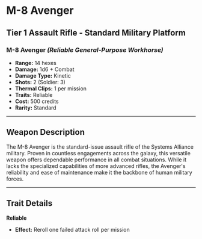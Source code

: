 # M-8 Avenger

## Tier 1 Assault Rifle - Standard Military Platform

### M-8 Avenger *(Reliable General-Purpose Workhorse)*
- **Range:** 14 hexes
- **Damage:** 1d6 + Combat
- **Damage Type:** Kinetic
- **Shots:** 2 (Soldier: 3)
- **Thermal Clips:** 1 per mission
- **Traits:** Reliable
- **Cost:** 500 credits
- **Rarity:** Standard

---

## Weapon Description

The M-8 Avenger is the standard-issue assault rifle of the Systems Alliance military. Proven in countless engagements across the galaxy, this versatile weapon offers dependable performance in all combat situations. While it lacks the specialized capabilities of more advanced rifles, the Avenger's reliability and ease of maintenance make it the backbone of human military forces.

---

## Trait Details

**Reliable**
- **Effect:** Reroll one failed attack roll per mission